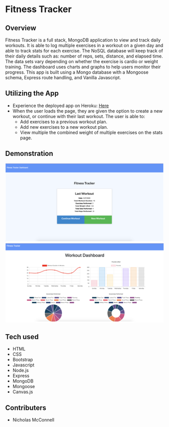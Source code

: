 # Fitness Tracker

## Overview

Fitness Tracker is a full stack, MongoDB application to view and track daily workouts. It is able to log multiple exercises in a workout on a given day and  able to track stats for each exercise.  The NoSQL database will keep track of their daily details such as: number of reps, sets, distance,  and elapsed time. The data sets vary depending on whether the exercise is cardio or weight training. The dashboard uses charts and graphs to help users monitor their progress.  This app is built using a Mongo database with a Mongoose schema, Express route handling, and Vanilla Javascript.

## Utilizing the App

- Experience the deployed app on Heroku: [Here](https://nmcconnell-fitnesstracker.herokuapp.com/ "Here")
- When the user loads the page, they are given the option to create a new workout, or continue with their last workout. The user is able to:
  - Add exercises to a previous workout plan.
  - Add new exercises to a new workout plan.
  - View multiple the combined weight of multiple exercises on the stats page.

## Demonstration
![homepage](public/img/homepage.png "homepage")
![stats](public/img/stats.png "stats")


## Tech used

- HTML
- CSS
- Bootstrap
- Javascript
- Node.js
- Express
- MongoDB
- Mongoose
- Canvas.js

## Contributers

- Nicholas McConnell
